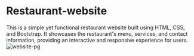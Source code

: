 # Restaurant-website

This is a simple yet functional restaurant website built using HTML, CSS, and Bootstrap. It showcases the restaurant's menu, services, and contact information, providing an interactive and responsive experience for users.
![website-pg](https://github.com/nivi2407/Restaurant-website/assets/79712578/21bce042-6991-4ff6-9d8b-85e059d34acb)
